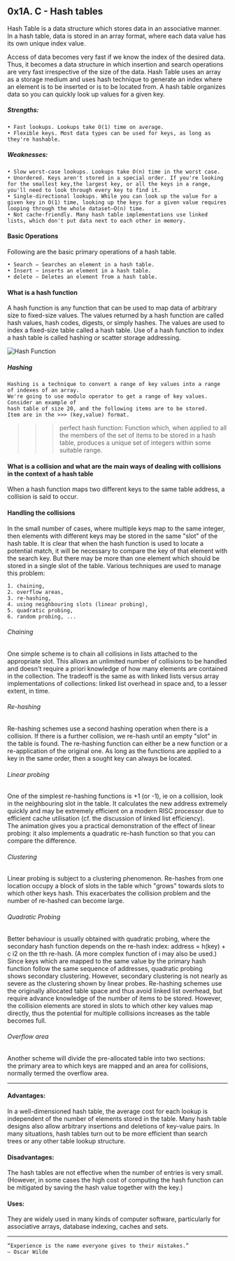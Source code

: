 ## 0x1A. C - Hash tables
Hash Table is a data structure which stores data in an associative manner. In a hash table, data is stored in an array format, where each data value has its own unique index value.

Access of data becomes very fast if we know the index of the desired data.
Thus, it becomes a data structure in which insertion and search operations are very fast irrespective of the size of the data. Hash Table uses an array as a storage medium and uses hash technique to generate an index where an element is to be inserted or is to be located from.
A hash table organizes data so you can quickly look up values for a given key.
##### Strengths:
    • Fast lookups. Lookups take O(1) time on average.
    • Flexible keys. Most data types can be used for keys, as long as they're hashable.

##### Weaknesses:
    • Slow worst-case lookups. Lookups take O(n) time in the worst case.
    • Unordered. Keys aren't stored in a special order. If you're looking for the smallest key,the largest key, or all the keys in a range, you'll need to look through every key to find it.
    • Single-directional lookups. While you can look up the value for a given key in O(1) time, looking up the keys for a given value requires looping through the whole dataset—O(n) time.
    • Not cache-friendly. Many hash table implementations use linked lists, which don't put data next to each other in memory.

#### Basic Operations
Following are the basic primary operations of a hash table.

    • Search − Searches an element in a hash table.
    • Insert − inserts an element in a hash table.
    • delete − Deletes an element from a hash table.

#### What is a hash function

A hash function is any function that can be used to map data of arbitrary size to fixed-size values. The values returned by a hash function are called hash values, hash codes, digests, or simply hashes. The values are used to index a fixed-size table called a hash table. Use of a hash function to index a hash table is called hashing or scatter storage addressing.

![Hash Function](https://www.tutorialspoint.com/data_structures_algorithms/images/hash_function.jpg)

##### Hashing
```
Hashing is a technique to convert a range of key values into a range of indexes of an array.
We're going to use modulo operator to get a range of key values. Consider an example of
hash table of size 20, and the following items are to be stored.
Item are in the >>> (key,value) format.
```
>>> perfect hash function: Function which, when applied to all the members of the set of items
to be stored in a hash table, produces a unique set of integers within some suitable range.
#### What is a collision and what are the main ways of dealing with collisions in the context of a hash table
When a hash function maps two different keys to the same table address, a collision is said to occur.
#### Handling the collisions
In the small number of cases, where multiple keys map to the same integer, then elements with different keys may be stored in the same "slot" of the hash table. It is clear that when the hash function is used to locate a potential match, it will be necessary to compare the key of that element with the search key. But there may be more than one element which should be stored in a single slot of the table. Various techniques are used to manage this problem:

    1. chaining,
    2. overflow areas,
    3. re-hashing,
    4. using neighbouring slots (linear probing),
    5. quadratic probing,
    6. random probing, ...

###### Chaining
One simple scheme is to chain all collisions in lists attached to the appropriate slot. This allows an unlimited number of collisions to be handled and doesn't require a priori knowledge of how many elements are contained in the collection. The tradeoff is the same as with linked lists versus array implementations of collections: linked list overhead in space and, to a lesser extent, in time.
###### Re-hashing
Re-hashing schemes use a second hashing operation when there is a collision. If there is a further collision, we re-hash until an empty "slot" in the table is found.
The re-hashing function can either be a new function or a re-application of the original one. As long as the functions are applied to a key in the same order, then a sought key can always be located.
###### Linear probing
One of the simplest re-hashing functions is +1 (or -1), ie on a collision, look in the neighbouring slot in the table. It calculates the new address extremely quickly and may be extremely efficient on a modern RISC processor due to efficient cache utilisation (cf. the discussion of linked list efficiency).
The animation gives you a practical demonstration of the effect of linear probing: it also implements a quadratic re-hash function so that you can compare the difference.
###### Clustering
Linear probing is subject to a clustering phenomenon. Re-hashes from one location occupy a block of slots in the table which "grows" towards slots to which other keys hash. This exacerbates the collision problem and the number of re-hashed can become large.
###### Quadratic Probing
Better behaviour is usually obtained with quadratic probing, where the secondary hash function depends on the re-hash index:
address = h(key) + c i2
on the tth re-hash. (A more complex function of i may also be used.) Since keys which are mapped to the same value by the primary hash function follow the same sequence of addresses, quadratic probing shows secondary clustering. However, secondary clustering is not nearly as severe as the clustering shown by linear probes.
Re-hashing schemes use the originally allocated table space and thus avoid linked list overhead, but require advance knowledge of the number of items to be stored.
However, the collision elements are stored in slots to which other key values map directly, thus the potential for multiple collisions increases as the table becomes full.
###### Overflow area
Another scheme will divide the pre-allocated table into two sections: the primary area to which keys are mapped and an area for collisions, normally termed the overflow area.
___

#### Advantages:
In a well-dimensioned hash table, the average cost for each lookup is independent of the number of elements stored in the table.
Many hash table designs also allow arbitrary insertions and deletions of key-value pairs.
In many situations, hash tables turn out to be more efficient than search trees or any other table lookup structure.

#### Disadvantages:
The hash tables are not effective when the number of entries is very small. (However, in some cases the high cost of computing the hash function can be mitigated by saving the hash value together with the key.)

#### Uses:
They are widely used in many kinds of computer software, particularly for associative arrays, database indexing, caches and sets.
___
```
“Experience is the name everyone gives to their mistakes.”
– Oscar Wilde
```